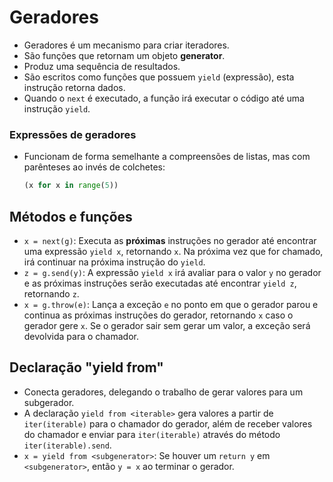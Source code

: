 # Geradores

- Geradores é um mecanismo para criar iteradores.
- São funções que retornam um objeto **generator**.
- Produz uma sequência de resultados.
- São escritos como funções que possuem `yield` (expressão), esta instrução retorna dados.
- Quando o `next` é executado, a função irá executar o código até uma instrução `yield`.

### Expressões de geradores

- Funcionam de forma semelhante a compreensões de listas, mas com parênteses ao invés de colchetes:

  ```python
  (x for x in range(5))
  ```

## Métodos e funções

- `x = next(g)`: Executa as **próximas** instruções no gerador até encontrar uma expressão `yield x`, retornando `x`. Na próxima vez que for chamado, irá continuar na próxima instrução do `yield`.
- `z = g.send(y)`: A expressão `yield x` irá avaliar para o valor `y` no gerador e as próximas instruções serão executadas até encontrar `yield z`, retornando `z`.
- `x = g.throw(e)`: Lança a exceção `e` no ponto em que o gerador parou e continua as próximas instruções do gerador, retornando `x` caso o gerador gere `x`. Se o gerador sair sem gerar um valor, a exceção será devolvida para o chamador.

## Declaração "yield from"

- Conecta geradores, delegando o trabalho de gerar valores para um subgerador.
- A declaração `yield from <iterable>` gera valores a partir de `iter(iterable)` para o chamador do gerador, além de receber valores do chamador e enviar para `iter(iterable)` através do método `iter(iterable).send`.
- `x = yield from <subgenerator>`: Se houver um `return y` em `<subgenerator>`, então `y = x` ao terminar o gerador.